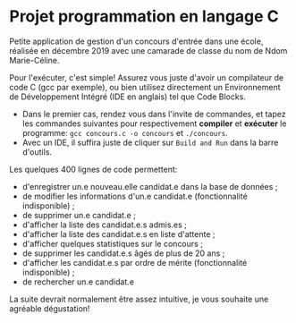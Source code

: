 # Projet programmation en langage C

Petite application de gestion d'un concours d'entrée dans une école, réalisée en décembre 2019 avec une camarade de classe du nom de Ndom Marie-Céline.

Pour l'exécuter, c'est simple! Assurez vous juste d'avoir un compilateur de code C (gcc par exemple), ou bien utilisez directement un Environnement de Développement Intégré (IDE en anglais) tel que Code Blocks.

- Dans le premier cas, rendez vous dans l'invite de commandes, et tapez les commandes suivantes pour respectivement **compiler** et **exécuter** le programme: `gcc concours.c -o concours` et `./concours`.
- Avec un IDE, il suffira juste de cliquer sur `Build and Run` dans la barre d'outils.

Les quelques 400 lignes de code permettent:
- d'enregistrer un.e nouveau.elle candidat.e dans la base de données ;
- de modifier les informations d'un.e candidat.e (fonctionnalité indisponible) ;
- de supprimer un.e candidat.e ;
- d'afficher la liste des candidat.e.s admis.es ;
- d'afficher la liste des candidat.e.s en liste d'attente ;
- d'afficher quelques statistiques sur le concours ;
- de supprimer les candidat.e.s âgés de plus de 20 ans ;
- d'afficher les candidat.e.s par ordre de mérite (fonctionnalité indisponible) ;
- de rechercher un.e candidat.e

La suite devrait normalement être assez intuitive, je vous souhaite une agréable dégustation!
